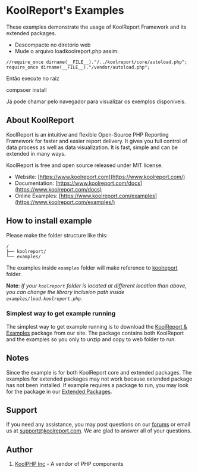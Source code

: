 # KoolReport's Examples

These examples demonstrate the usage of KoolReport Framework and its extended packages.

- Descompacte no diretório web
- Mude o arquivo loadkoolreport.php assim:
```
//require_once dirname(__FILE__)."/../koolreport/core/autoload.php";
require_once dirname(__FILE__)."/vendor/autoload.php";
```
Então execute no raiz

compsoer install

Já pode chamar pelo navegador para visualizar os exemplos disponíveis.

## About KoolReport

KoolReport is an intuitive and flexible Open-Source PHP Reporting Framework for faster and easier report delivery. It gives you full control of data process as well as data visualization. It is fast, simple and can be extended in many ways.

KoolReport is free and open source released under MIT license.

* Website: [https://www.koolreport.com](https://www.koolreport.com/)
* Documentation: [https://www.koolreport.com/docs](https://www.koolreport.com/docs)  
* Online Examples: [https://www.koolreport.com/examples](https://www.koolreport.com/examples/)

## How to install example

Please make the folder structure like this:

```
/
├── koolreport/
└── examples/
```

The examples inside `examples` folder will make reference to [koolreport](https://github.com/koolreport/core) folder.

__Note__: _If your `koolreport` folder is located at different location than above, you can change the library inclusion path inside `examples/load.koolreport.php`._


### Simplest way to get example running

The simplest way to get example running is to download the [KoolReport & Examples](https://www.koolreport.com/getting-started/#download) package from our site. The package contains both KoolReport and the examples so you only to unzip and copy to web folder to run.

## Notes

Since the example is for both KoolReport core and extended packages. The examples for extended packages may not work because extended package has not been installed. If example requires a package to run, you may look for the package in our [Extended Packages](https://www.koolreport.com/packages).

## Support

If you need any assistance, you may post questions on our [forums](https://www.koolreport.com/forum/topics) or email us at [support@koolreport.com](mailto:support@koolreport.com). We are glad to answer all of your questions.

## Author
1. [KoolPHP Inc](https://www.koolphp.net) - A vendor of PHP components
